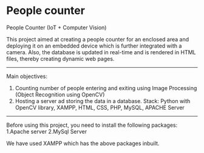 # People counter
People Counter (IoT + Computer Vision)

This project aimed at creating a people counter for an enclosed area and deploying it on an embedded device which is further integrated with a camera. Also, the database is updated in real-time and is rendered in HTML files, thereby creating dynamic web pages.

___________________________________________________________________________

Main objectives:
1. Counting number of people entering and exiting using Image Processing (Object Recognition using OpenCV)
2. Hosting a server ad storing the data in a database.
Stack: Python with OpenCV library, XAMPP, HTML, CSS, PHP, MySQL, APACHE Server

___________________________________________________________________________

Before using this project, you need to install the following packages:
1.Apache server
2.MySql Server

We have used XAMPP which has the above packages inbuilt.
